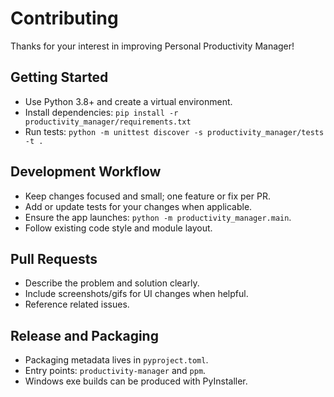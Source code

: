 # Contributing

Thanks for your interest in improving Personal Productivity Manager!

## Getting Started

- Use Python 3.8+ and create a virtual environment.
- Install dependencies: `pip install -r productivity_manager/requirements.txt`
- Run tests: `python -m unittest discover -s productivity_manager/tests -t .`

## Development Workflow

- Keep changes focused and small; one feature or fix per PR.
- Add or update tests for your changes when applicable.
- Ensure the app launches: `python -m productivity_manager.main`.
- Follow existing code style and module layout.

## Pull Requests

- Describe the problem and solution clearly.
- Include screenshots/gifs for UI changes when helpful.
- Reference related issues.

## Release and Packaging

- Packaging metadata lives in `pyproject.toml`.
- Entry points: `productivity-manager` and `ppm`.
- Windows exe builds can be produced with PyInstaller.

